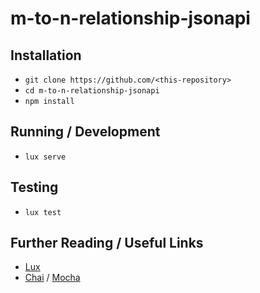 # m-to-n-relationship-jsonapi

## Installation

* `git clone https://github.com/<this-repository>`
* `cd m-to-n-relationship-jsonapi`
* `npm install`

## Running / Development

* `lux serve`

## Testing

* `lux test`

## Further Reading / Useful Links
* [Lux](https://github.com/postlight/lux/)
* [Chai](http://chaijs.com/) / [Mocha](http://mochajs.org/)
